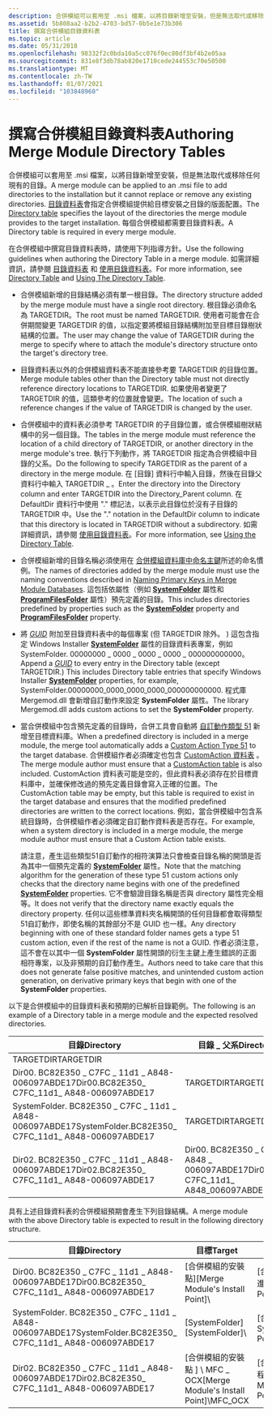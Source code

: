 ```yaml
---
description: 合併模組可以套用至 .msi 檔案，以將目錄新增至安裝，但是無法取代或移除任何現有的目錄。
ms.assetid: 5b808aa2-b2b2-4703-bd57-0b5e1e73b306
title: 撰寫合併模組目錄資料表
ms.topic: article
ms.date: 05/31/2018
ms.openlocfilehash: 98332f2c0bda10a5cc076f0ec80df3bf4b2e05aa
ms.sourcegitcommit: 831e8f3db78ab820e1710cede244553c70e50500
ms.translationtype: MT
ms.contentlocale: zh-TW
ms.lasthandoff: 01/07/2021
ms.locfileid: "103848960"
---
```

# <a name="authoring-merge-module-directory-tables"></a><span data-ttu-id="5050a-103">撰寫合併模組目錄資料表</span><span class="sxs-lookup"><span data-stu-id="5050a-103">Authoring Merge Module Directory Tables</span></span>

<span data-ttu-id="5050a-104">合併模組可以套用至 .msi 檔案，以將目錄新增至安裝，但是無法取代或移除任何現有的目錄。</span><span class="sxs-lookup"><span data-stu-id="5050a-104">A merge module can be applied to an .msi file to add directories to the installation but it cannot replace or remove any existing directories.</span></span> <span data-ttu-id="5050a-105">[目錄資料表](directory-table.md)會指定合併模組提供給目標安裝之目錄的版面配置。</span><span class="sxs-lookup"><span data-stu-id="5050a-105">The [Directory table](directory-table.md) specifies the layout of the directories the merge module provides to the target installation.</span></span> <span data-ttu-id="5050a-106">每個合併模組都需要目錄資料表。</span><span class="sxs-lookup"><span data-stu-id="5050a-106">A Directory table is required in every merge module.</span></span>

<span data-ttu-id="5050a-107">在合併模組中撰寫目錄資料表時，請使用下列指導方針。</span><span class="sxs-lookup"><span data-stu-id="5050a-107">Use the following guidelines when authoring the Directory Table in a merge module.</span></span> <span data-ttu-id="5050a-108">如需詳細資訊，請參閱 [目錄資料表](directory-table.md) 和 [使用目錄資料表](using-the-directory-table.md)。</span><span class="sxs-lookup"><span data-stu-id="5050a-108">For more information, see [Directory Table](directory-table.md) and [Using The Directory Table](using-the-directory-table.md).</span></span>

-   <span data-ttu-id="5050a-109">合併模組新增的目錄結構必須有單一根目錄。</span><span class="sxs-lookup"><span data-stu-id="5050a-109">The directory structure added by the merge module must have a single root directory.</span></span> <span data-ttu-id="5050a-110">根目錄必須命名為 TARGETDIR。</span><span class="sxs-lookup"><span data-stu-id="5050a-110">The root must be named TARGETDIR.</span></span> <span data-ttu-id="5050a-111">使用者可能會在合併期間變更 TARGETDIR 的值，以指定要將模組目錄結構附加至目標目錄樹狀結構的位置。</span><span class="sxs-lookup"><span data-stu-id="5050a-111">The user may change the value of TARGETDIR during the merge to specify where to attach the module's directory structure onto the target's directory tree.</span></span>
-   <span data-ttu-id="5050a-112">目錄資料表以外的合併模組資料表不能直接參考要 TARGETDIR 的目錄位置。</span><span class="sxs-lookup"><span data-stu-id="5050a-112">Merge module tables other than the Directory table must not directly reference directory locations to TARGETDIR.</span></span> <span data-ttu-id="5050a-113">如果使用者變更了 TARGETDIR 的值，這類參考的位置就會變更。</span><span class="sxs-lookup"><span data-stu-id="5050a-113">The location of such a reference changes if the value of TARGETDIR is changed by the user.</span></span>
-   <span data-ttu-id="5050a-114">合併模組中的資料表必須參考 TARGETDIR 的子目錄位置，或合併模組樹狀結構中的另一個目錄。</span><span class="sxs-lookup"><span data-stu-id="5050a-114">The tables in the merge module must reference the location of a child directory of TARGETDIR, or another directory in the merge module's tree.</span></span> <span data-ttu-id="5050a-115">執行下列動作，將 TARGETDIR 指定為合併模組中目錄的父系。</span><span class="sxs-lookup"><span data-stu-id="5050a-115">Do the following to specify TARGETDIR as the parent of a directory in the merge module.</span></span> <span data-ttu-id="5050a-116">在 [目錄] 資料行中輸入目錄，然後在目錄父資料行中輸入 TARGETDIR \_ 。</span><span class="sxs-lookup"><span data-stu-id="5050a-116">Enter the directory into the Directory column and enter TARGETDIR into the Directory\_Parent column.</span></span> <span data-ttu-id="5050a-117">在 DefaultDir 資料行中使用 "." 標記法，以表示此目錄位於沒有子目錄的 TARGETDIR 中。</span><span class="sxs-lookup"><span data-stu-id="5050a-117">Use the "." notation in the DefaultDir column to indicate that this directory is located in TARGETDIR without a subdirectory.</span></span> <span data-ttu-id="5050a-118">如需詳細資訊，請參閱 [使用目錄資料表](using-the-directory-table.md)。</span><span class="sxs-lookup"><span data-stu-id="5050a-118">For more information, see [Using the Directory Table](using-the-directory-table.md).</span></span>
-   <span data-ttu-id="5050a-119">合併模組新增的目錄名稱必須使用在 [合併模組資料庫中命名主鍵](naming-primary-keys-in-merge-module-databases.md)所述的命名慣例。</span><span class="sxs-lookup"><span data-stu-id="5050a-119">The names of directories added by the merge module must use the naming conventions described in [Naming Primary Keys in Merge Module Databases](naming-primary-keys-in-merge-module-databases.md).</span></span> <span data-ttu-id="5050a-120">這包括依屬性（例如 [**SystemFolder**](systemfolder.md) 屬性和 [**ProgramFilesFolder**](programfilesfolder.md) 屬性）預先定義的目錄。</span><span class="sxs-lookup"><span data-stu-id="5050a-120">This includes directories predefined by properties such as the [**SystemFolder**](systemfolder.md) property and [**ProgramFilesFolder**](programfilesfolder.md) property.</span></span>
-   <span data-ttu-id="5050a-121">將 [*GUID*](g-gly.md) 附加至目錄資料表中的每個專案 (但 TARGETDIR 除外。 ) 這包含指定 Windows Installer [**SystemFolder**](systemfolder.md) 屬性的目錄資料表專案，例如 SystemFolder. 00000000 \_ 0000 \_ 0000 \_ 0000 \_ 000000000000。</span><span class="sxs-lookup"><span data-stu-id="5050a-121">Append a [*GUID*](g-gly.md) to every entry in the Directory table (except TARGETDIR.) This includes Directory table entries that specify Windows Installer [**SystemFolder**](systemfolder.md) properties, for example, SystemFolder.00000000\_0000\_0000\_0000\_000000000000.</span></span> <span data-ttu-id="5050a-122">程式庫 Mergemod.dll 會新增自訂動作來設定 **SystemFolder** 屬性。</span><span class="sxs-lookup"><span data-stu-id="5050a-122">The library Mergemod.dll adds custom actions to set the **SystemFolder** property.</span></span>
-   <span data-ttu-id="5050a-123">當合併模組中包含預先定義的目錄時，合併工具會自動將 [自訂動作類型 51](custom-action-type-51.md) 新增至目標資料庫。</span><span class="sxs-lookup"><span data-stu-id="5050a-123">When a predefined directory is included in a merge module, the merge tool automatically adds a [Custom Action Type 51](custom-action-type-51.md) to the target database.</span></span> <span data-ttu-id="5050a-124">合併模組作者必須確定也包含 [CustomAction 資料表](customaction-table.md) 。</span><span class="sxs-lookup"><span data-stu-id="5050a-124">The merge module author must ensure that a [CustomAction table](customaction-table.md) is also included.</span></span> <span data-ttu-id="5050a-125">CustomAction 資料表可能是空的，但此資料表必須存在於目標資料庫中，並確保修改過的預先定義目錄會寫入正確的位置。</span><span class="sxs-lookup"><span data-stu-id="5050a-125">The CustomAction table may be empty, but this table is required to exist in the target database and ensures that the modified predefined directories are written to the correct locations.</span></span> <span data-ttu-id="5050a-126">例如，當合併模組中包含系統目錄時，合併模組作者必須確定自訂動作資料表是否存在。</span><span class="sxs-lookup"><span data-stu-id="5050a-126">For example, when a system directory is included in a merge module, the merge module author must ensure that a Custom Action table exists.</span></span>

    <span data-ttu-id="5050a-127">請注意，產生這些類型51自訂動作的相符演算法只會檢查目錄名稱的開頭是否為其中一個預先定義的 [**SystemFolder**](systemfolder.md) 屬性。</span><span class="sxs-lookup"><span data-stu-id="5050a-127">Note that the matching algorithm for the generation of these type 51 custom actions only checks that the directory name begins with one of the predefined [**SystemFolder**](systemfolder.md) properties.</span></span> <span data-ttu-id="5050a-128">它不會驗證目錄名稱是否與 directory 屬性完全相等。</span><span class="sxs-lookup"><span data-stu-id="5050a-128">It does not verify that the directory name exactly equals the directory property.</span></span> <span data-ttu-id="5050a-129">任何以這些標準資料夾名稱開頭的任何目錄都會取得類型51自訂動作，即使名稱的其餘部分不是 GUID 也一樣。</span><span class="sxs-lookup"><span data-stu-id="5050a-129">Any directory beginning with one of these standard folder names gets a type 51 custom action, even if the rest of the name is not a GUID.</span></span> <span data-ttu-id="5050a-130">作者必須注意，這不會在以其中一個 **SystemFolder** 屬性開頭的衍生主鍵上產生錯誤的正面相符專案，以及非預期的自訂動作產生。</span><span class="sxs-lookup"><span data-stu-id="5050a-130">Authors need to take care that this does not generate false positive matches, and unintended custom action generation, on derivative primary keys that begin with one of the **SystemFolder** properties.</span></span>

<span data-ttu-id="5050a-131">以下是合併模組中的目錄資料表和預期的已解析目錄範例。</span><span class="sxs-lookup"><span data-stu-id="5050a-131">The following is an example of a Directory table in a merge module and the expected resolved directories.</span></span>



| <span data-ttu-id="5050a-132">目錄</span><span class="sxs-lookup"><span data-stu-id="5050a-132">Directory</span></span>                                              | <span data-ttu-id="5050a-133">目錄 \_ 父系</span><span class="sxs-lookup"><span data-stu-id="5050a-133">Directory\_Parent</span></span>                                | <span data-ttu-id="5050a-134">DefaultDir</span><span class="sxs-lookup"><span data-stu-id="5050a-134">DefaultDir</span></span>  |
|--------------------------------------------------------|--------------------------------------------------|-------------|
| <span data-ttu-id="5050a-135">TARGETDIR</span><span class="sxs-lookup"><span data-stu-id="5050a-135">TARGETDIR</span></span>                                              |                                                  | <span data-ttu-id="5050a-136">SourceDir</span><span class="sxs-lookup"><span data-stu-id="5050a-136">SourceDir</span></span>   |
| <span data-ttu-id="5050a-137">Dir00. BC82E350 \_ C7FC \_ 11d1 \_ A848-006097ABDE17</span><span class="sxs-lookup"><span data-stu-id="5050a-137">Dir00.BC82E350\_ C7FC\_11d1\_ A848-006097ABDE17</span></span>        | <span data-ttu-id="5050a-138">TARGETDIR</span><span class="sxs-lookup"><span data-stu-id="5050a-138">TARGETDIR</span></span>                                        | <span data-ttu-id="5050a-139">.： MMM \_ 進程</span><span class="sxs-lookup"><span data-stu-id="5050a-139">.:MMM\_Prog</span></span> |
| <span data-ttu-id="5050a-140">SystemFolder. BC82E350 \_ C7FC \_ 11d1 \_ A848-006097ABDE17</span><span class="sxs-lookup"><span data-stu-id="5050a-140">SystemFolder.BC82E350\_ C7FC\_11d1\_ A848-006097ABDE17</span></span> | <span data-ttu-id="5050a-141">TARGETDIR</span><span class="sxs-lookup"><span data-stu-id="5050a-141">TARGETDIR</span></span>                                        | <span data-ttu-id="5050a-142">MMM \_ Sys</span><span class="sxs-lookup"><span data-stu-id="5050a-142">MMM\_Sys</span></span>    |
| <span data-ttu-id="5050a-143">Dir02. BC82E350 \_ C7FC \_ 11d1 \_ A848-006097ABDE17</span><span class="sxs-lookup"><span data-stu-id="5050a-143">Dir02.BC82E350\_ C7FC\_11d1\_ A848-006097ABDE17</span></span>        | <span data-ttu-id="5050a-144">Dir00. BC82E350 \_ C7FC \_ 11d1 \_ A848 \_ 006097ABDE17</span><span class="sxs-lookup"><span data-stu-id="5050a-144">Dir00.BC82E350\_ C7FC\_11d1\_ A848\_006097ABDE17</span></span> | <span data-ttu-id="5050a-145">MFC \_ OCX</span><span class="sxs-lookup"><span data-stu-id="5050a-145">MFC\_OCX</span></span>    |



 

<span data-ttu-id="5050a-146">具有上述目錄資料表的合併模組預期會產生下列目錄結構。</span><span class="sxs-lookup"><span data-stu-id="5050a-146">A merge module with the above Directory table is expected to result in the following directory structure.</span></span>



| <span data-ttu-id="5050a-147">目錄</span><span class="sxs-lookup"><span data-stu-id="5050a-147">Directory</span></span>                                              | <span data-ttu-id="5050a-148">目標</span><span class="sxs-lookup"><span data-stu-id="5050a-148">Target</span></span>                                     | <span data-ttu-id="5050a-149">來源</span><span class="sxs-lookup"><span data-stu-id="5050a-149">Source</span></span>                                               |
|--------------------------------------------------------|--------------------------------------------|------------------------------------------------------|
| <span data-ttu-id="5050a-150">Dir00. BC82E350 \_ C7FC \_ 11d1 \_ A848-006097ABDE17</span><span class="sxs-lookup"><span data-stu-id="5050a-150">Dir00.BC82E350\_ C7FC\_11d1\_ A848-006097ABDE17</span></span>        | <span data-ttu-id="5050a-151">\[合併模組的安裝點\]</span><span class="sxs-lookup"><span data-stu-id="5050a-151">\[Merge Module's Install Point\]</span></span>\\         | <span data-ttu-id="5050a-152">\[合併模組的來源點 \] \\ MMM \_ 進程</span><span class="sxs-lookup"><span data-stu-id="5050a-152">\[Merge Module's Source Point\]\\MMM\_Prog</span></span>           |
| <span data-ttu-id="5050a-153">SystemFolder. BC82E350 \_ C7FC \_ 11d1 \_ A848-006097ABDE17</span><span class="sxs-lookup"><span data-stu-id="5050a-153">SystemFolder.BC82E350\_ C7FC\_11d1\_ A848-006097ABDE17</span></span> | <span data-ttu-id="5050a-154">\[SystemFolder\]</span><span class="sxs-lookup"><span data-stu-id="5050a-154">\[SystemFolder\]</span></span>\\                         | <span data-ttu-id="5050a-155">\[合併模組的來源點 \] \\ MMM \_ Sys</span><span class="sxs-lookup"><span data-stu-id="5050a-155">\[Merge Module's Source Point\]\\MMM\_Sys</span></span>            |
| <span data-ttu-id="5050a-156">Dir02. BC82E350 \_ C7FC \_ 11d1 \_ A848-006097ABDE17</span><span class="sxs-lookup"><span data-stu-id="5050a-156">Dir02.BC82E350\_ C7FC\_11d1\_ A848-006097ABDE17</span></span>        | <span data-ttu-id="5050a-157">\[合併模組的安裝點 \] \\ MFC \_ OCX</span><span class="sxs-lookup"><span data-stu-id="5050a-157">\[Merge Module's Install Point\]\\MFC\_OCX</span></span> | <span data-ttu-id="5050a-158">\[合併模組的來源點 \] \\ MMM \_ 程式 \\ MFC \_ OCX</span><span class="sxs-lookup"><span data-stu-id="5050a-158">\[Merge Module's Source Point\]\\MMM\_Prog\\MFC\_OCX</span></span> |



 

 

 



